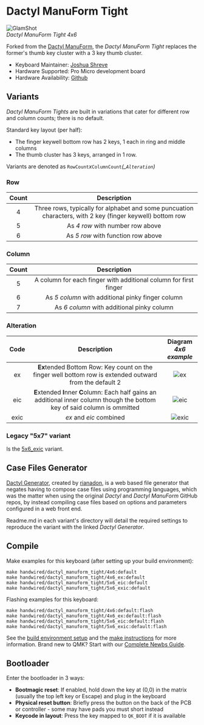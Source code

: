 # Dactyl ManuForm Tight

![GlamShot](https://i.imgur.com/h9UHeofh.jpeg)  
*Dactyl ManuForm Tight 4x6*

Forked from the [Dactyl ManuForm](/keyboards/handwired/dactyl_manuform), the *Dactyl ManuForm Tight* replaces the former's thumb key cluster with a 3 key thumb cluster.

* Keyboard Maintainer: [Joshua Shreve](https://github.com/joshreve)
* Hardware Supported: Pro Micro development board
* Hardware Availability: [Github](https://github.com/joshreve/dactyl-keyboard)

## Variants

*Dactyl ManuForm Tights* are built in variations that cater for different row and column counts; there is no default. 

Standard key layout (per half): 
- The finger keywell bottom row has 2 keys, 1 each in ring and middle columns
- The thumb cluster has 3 keys, arranged in 1 row. 

Variants are denoted as `RowCount`*x*`ColumnCount`*(_`Alteration`)*

### Row
| Count | Description |
| :---: | :---: |
| 4 | Three rows, typically for alphabet and some puncuation characters, with 2 key (finger keywell) bottom row |
| 5 | As *4 row* with number row above |
| 6 | As *5 row* with function row above |

### Column
| Count | Description |
| :---: | :---: |
| 5 | A column for each finger with additional column for first finger |  
| 6 | As *5 column* with additional pinky finger column |
| 7 | As *6 column* with additional pinky column |  

### Alteration
| Code | Description | Diagram </br> *4x6 example* |
| :---: | :---: | :---: | 
| ex | **Ex**tended Bottom Row: Key count on the finger well bottom row is extended outward from the default 2 |  ![ex](https://i.imgur.com/ifhDa7Zh.png) |
| eic | **E**xtended **I**nner **C**olumn: Each half gains an additional inner column though the bottom key of said column is ommitted | ![eic](https://i.imgur.com/stuHtsXh.png) |
| exic | *ex* and *eic* combined | ![exic](https://i.imgur.com/t37nF0uh.png) |

### Legacy "5x7" variant

Is the [5x6_exic](./5x6_exic/) variant.
 
## Case Files Generator

[Dactyl Generator](https://ryanis.cool/dactyl), created by [rianadon](https://github.com/rianadon), is a web based file generator that negates having to compose case files using programming languages, which was the matter when using the original *Dactyl* and *Dactyl ManuForm* GitHub repos, by instead compiling case files based on options and parameters configured in a web front end.

Readme.md in each variant's directory will detail the required settings to reproduce the variant with the linked *Dactyl Generator*.

## Compile

Make examples for this keyboard (after setting up your build environment):

    make handwired/dactyl_manuform_tight/4x6:default
    make handwired/dactyl_manuform_tight/4x6_ex:default
    make handwired/dactyl_manuform_tight/5x6_eic:default
    make handwired/dactyl_manuform_tight/5x6_exic:default

Flashing examples for this keyboard:

    make handwired/dactyl_manuform_tight/4x6:default:flash
    make handwired/dactyl_manuform_tight/4x6_ex:default:flash
    make handwired/dactyl_manuform_tight/5x6_eic:default:flash
    make handwired/dactyl_manuform_tight/5x6_exic:default:flash

See the [build environment setup](https://docs.qmk.fm/#/getting_started_build_tools) and the [make instructions](https://docs.qmk.fm/#/getting_started_make_guide) for more information. Brand new to QMK? Start with our [Complete Newbs Guide](https://docs.qmk.fm/#/newbs).

## Bootloader

Enter the bootloader in 3 ways:

* **Bootmagic reset**: If enabled, hold down the key at (0,0) in the matrix (usually the top left key or Escape) and plug in the keyboard
* **Physical reset button**: Briefly press the button on the back of the PCB or controller - some may have pads you must short instead
* **Keycode in layout**: Press the key mapped to `QK_BOOT` if it is available
